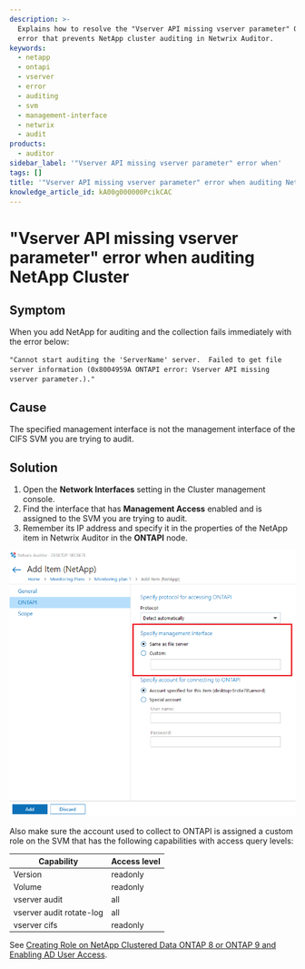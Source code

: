 ```yaml
---
description: >-
  Explains how to resolve the "Vserver API missing vserver parameter" ONTAPI
  error that prevents NetApp cluster auditing in Netwrix Auditor.
keywords:
  - netapp
  - ontapi
  - vserver
  - error
  - auditing
  - svm
  - management-interface
  - netwrix
  - audit
products:
  - auditor
sidebar_label: '"Vserver API missing vserver parameter" error when'
tags: []
title: '"Vserver API missing vserver parameter" error when auditing NetApp Cluster'
knowledge_article_id: kA00g000000PcikCAC
---
```


# "Vserver API missing vserver parameter" error when auditing NetApp Cluster

## Symptom
When you add NetApp for auditing and the collection fails immediately with the error below:

`"Cannot start auditing the 'ServerName' server. 
Failed to get file server information (0x8004959A ONTAPI error: Vserver API missing vserver parameter.)."`

## Cause
The specified management interface is not the management interface of the CIFS SVM you are trying to audit.

## Solution
1. Open the **Network Interfaces** setting in the Cluster management console.
2. Find the interface that has **Management Access** enabled and is assigned to the SVM you are trying to audit.
3. Remember its IP address and specify it in the properties of the NetApp item in Netwrix Auditor in the **ONTAPI** node.

![Management_Interface_NetApp](images/ka04u000000HcZ5_0EM0g000002CGLg.png)

Also make sure the account used to collect to ONTAPI is assigned a custom role on the SVM that has the following capabilities with access query levels:

| Capability                          | Access level |
|-------------------------------------|--------------|
| Version                             | readonly     |
| Volume                              | readonly     |
| vserver audit                       | all          |
| vserver audit rotate-log            | all          |
| vserver cifs                        | readonly     |

See [Creating Role on NetApp Clustered Data ONTAP 8 or ONTAP 9 and Enabling AD User Access](/docs/auditor/10.8/index).
